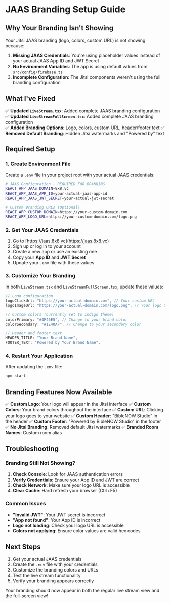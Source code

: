 # JAAS Branding Setup Guide

## Why Your Branding Isn't Showing

Your Jitsi JAAS branding (logo, colors, custom URL) is not showing because:

1. **Missing JAAS Credentials**: You're using placeholder values instead of your actual JAAS App ID and JWT Secret
2. **No Environment Variables**: The app is using default values from `src/config/firebase.ts`
3. **Incomplete Configuration**: The Jitsi components weren't using the full branding configuration

## What I've Fixed

✅ **Updated `LiveStream.tsx`**: Added complete JAAS branding configuration
✅ **Updated `LiveStreamFullScreen.tsx`**: Added complete JAAS branding configuration  
✅ **Added Branding Options**: Logo, colors, custom URL, header/footer text
✅ **Removed Default Branding**: Hidden Jitsi watermarks and "Powered by" text

## Required Setup

### 1. Create Environment File

Create a `.env` file in your project root with your actual JAAS credentials:

```bash
# JAAS Configuration - REQUIRED FOR BRANDING
REACT_APP_JAAS_DOMAIN=8x8.vc
REACT_APP_JAAS_APP_ID=your-actual-jaas-app-id
REACT_APP_JAAS_JWT_SECRET=your-actual-jwt-secret

# Custom Branding URLs (Optional)
REACT_APP_CUSTOM_DOMAIN=https://your-custom-domain.com
REACT_APP_LOGO_URL=https://your-custom-domain.com/logo.png
```

### 2. Get Your JAAS Credentials

1. Go to [https://jaas.8x8.vc](https://jaas.8x8.vc)
2. Sign up or log in to your account
3. Create a new app or use an existing one
4. Copy your **App ID** and **JWT Secret**
5. Update your `.env` file with these values

### 3. Customize Your Branding

In both `LiveStream.tsx` and `LiveStreamFullScreen.tsx`, update these values:

```javascript
// Logo configuration
logoClickUrl: "https://your-actual-domain.com", // Your custom URL
logoImageUrl: "https://your-actual-domain.com/logo.png", // Your logo URL

// Custom colors (currently set to indigo theme)
colorPrimary: "#4F46E5", // Change to your brand color
colorSecondary: "#1E40AF", // Change to your secondary color

// Header and footer text
HEADER_TITLE: "Your Brand Name",
FOOTER_TEXT: "Powered by Your Brand Name",
```

### 4. Restart Your Application

After updating the `.env` file:

```bash
npm start
```

## Branding Features Now Available

✅ **Custom Logo**: Your logo will appear in the Jitsi interface
✅ **Custom Colors**: Your brand colors throughout the interface
✅ **Custom URL**: Clicking your logo goes to your website
✅ **Custom Header**: "BibleNOW Studio" in the header
✅ **Custom Footer**: "Powered by BibleNOW Studio" in the footer
✅ **No Jitsi Branding**: Removed default Jitsi watermarks
✅ **Branded Room Names**: Custom room alias

## Troubleshooting

### Branding Still Not Showing?

1. **Check Console**: Look for JAAS authentication errors
2. **Verify Credentials**: Ensure your App ID and JWT are correct
3. **Check Network**: Make sure your logo URL is accessible
4. **Clear Cache**: Hard refresh your browser (Ctrl+F5)

### Common Issues

- **"Invalid JWT"**: Your JWT secret is incorrect
- **"App not found"**: Your App ID is incorrect
- **Logo not loading**: Check your logo URL is accessible
- **Colors not applying**: Ensure color values are valid hex codes

## Next Steps

1. Get your actual JAAS credentials
2. Create the `.env` file with your credentials
3. Customize the branding colors and URLs
4. Test the live stream functionality
5. Verify your branding appears correctly

Your branding should now appear in both the regular live stream view and the full-screen view! 